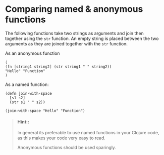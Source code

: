 # Comparing named & anonymous functions 

The following functions take two strings as arguments and join then together using the `str` function.  An empty string is placed between the two arguments as they are joined together with the `str` function.

As an anonymous function 

```eval-clojure
(
(fn [string1 string2] (str string1 " " string2))
"Hello" "Function"
)
```

As a named function:

```eval-clojure
(defn join-with-space
  [s1 s2]
  (str s1 " " s2))
  
(join-with-space "Hello" "Function")
```

> #### Hint::
> In general its preferable to use named functions in your Clojure code, as this makes your code very easy to read.
>
> Anonymous functions should be used sparingly.
